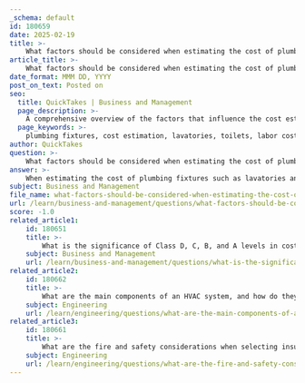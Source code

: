 ```yaml
---
_schema: default
id: 180659
date: 2025-02-19
title: >-
    What factors should be considered when estimating the cost of plumbing fixtures like lavatories and toilets?
article_title: >-
    What factors should be considered when estimating the cost of plumbing fixtures like lavatories and toilets?
date_format: MMM DD, YYYY
post_on_text: Posted on
seo:
  title: QuickTakes | Business and Management
  page_description: >-
    A comprehensive overview of the factors that influence the cost estimation of plumbing fixtures such as lavatories and toilets, including fixture costs, labor, materials, installation specifics, compliance with local regulations, and market conditions.
  page_keywords: >-
    plumbing fixtures, cost estimation, lavatories, toilets, labor costs, fittings, local codes, quality, market conditions, installation type, project-specific factors, indirect costs, accessories, plumbing supplies
author: QuickTakes
question: >-
    What factors should be considered when estimating the cost of plumbing fixtures like lavatories and toilets?
answer: >-
    When estimating the cost of plumbing fixtures such as lavatories and toilets, several key factors should be considered to ensure an accurate and comprehensive estimate. These factors include:\n\n1. **Cost of Fixtures**: The base price of the plumbing fixtures themselves is a primary consideration. This includes the cost of toilets, sinks, faucets, and any additional features or accessories.\n\n2. **Labor Costs**: Estimators must account for the labor required to install the fixtures. This includes the hourly wage of the plumbers and the estimated time needed for installation, which can vary based on the complexity of the job and the type of fixture being installed.\n\n3. **Fittings and Connections**: Additional costs for necessary fittings, connections, and plumbing supplies (such as pipes, valves, and supports) should be included. These materials are essential for the proper installation and functioning of the fixtures.\n\n4. **Project-Specific Factors**: Unique conditions of the project can impact costs. This includes the working height, accessibility of the installation site, and any special requirements for the plumbing system. For example, if the installation site is difficult to access, it may require more labor and time, increasing costs.\n\n5. **Type of Installation**: The method of installation can also affect costs. For instance, if fixtures are installed in phases (e.g., carriers and drains first, followed by the fixtures), this may require additional planning and labor.\n\n6. **Local Codes and Regulations**: Compliance with local plumbing codes and regulations can influence the choice of fixtures and installation methods, potentially affecting costs. Some areas may require specific types of fixtures or installation practices that could be more expensive.\n\n7. **Quality and Brand of Fixtures**: The choice of brand and quality of the fixtures can significantly impact the overall cost. Higher-end brands may offer better durability and features but come at a premium price.\n\n8. **Indirect Costs**: These include overhead costs associated with the project, such as administrative expenses, insurance, and other business-related costs that should be factored into the overall estimate.\n\n9. **Market Conditions**: Fluctuations in material costs due to market conditions can affect the pricing of fixtures and installation. Keeping abreast of current market trends can help in making more accurate estimates.\n\nBy considering these factors, estimators can create a more accurate and reliable cost estimate for plumbing fixtures, ensuring that all necessary components and potential challenges are accounted for in the budgeting process.
subject: Business and Management
file_name: what-factors-should-be-considered-when-estimating-the-cost-of-plumbing-fixtures-like-lavatories-and-toilets.md
url: /learn/business-and-management/questions/what-factors-should-be-considered-when-estimating-the-cost-of-plumbing-fixtures-like-lavatories-and-toilets
score: -1.0
related_article1:
    id: 180651
    title: >-
        What is the significance of Class D, C, B, and A levels in cost estimating formats?
    subject: Business and Management
    url: /learn/business-and-management/questions/what-is-the-significance-of-class-d-c-b-and-a-levels-in-cost-estimating-formats
related_article2:
    id: 180662
    title: >-
        What are the main components of an HVAC system, and how do they contribute to its overall function?
    subject: Engineering
    url: /learn/engineering/questions/what-are-the-main-components-of-an-hvac-system-and-how-do-they-contribute-to-its-overall-function
related_article3:
    id: 180661
    title: >-
        What are the fire and safety considerations when selecting insulation materials for pipes?
    subject: Engineering
    url: /learn/engineering/questions/what-are-the-fire-and-safety-considerations-when-selecting-insulation-materials-for-pipes
---
```


&nbsp;